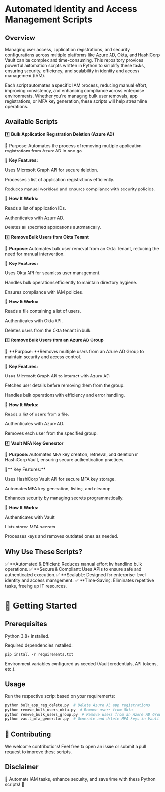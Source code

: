 # Automated Identity and Access Management Scripts

## Overview

Managing user access, application registrations, and security configurations across multiple platforms like Azure AD, Okta, and HashiCorp Vault can be complex and time-consuming. This repository provides powerful automation scripts written in Python to simplify these tasks, ensuring security, efficiency, and scalability in identity and access management (IAM).

Each script automates a specific IAM process, reducing manual effort, improving consistency, and enhancing compliance across enterprise environments. Whether you're managing bulk user removals, app registrations, or MFA key generation, these scripts will help streamline operations.

## Available Scripts

1️⃣ **Bulk Application Registration Deletion (Azure AD)**

🔹 Purpose: Automates the process of removing multiple application registrations from Azure AD in one go.

🔹 **Key Features:**

Uses Microsoft Graph API for secure deletion.

Processes a list of application registrations efficiently.

Reduces manual workload and ensures compliance with security policies.

🔹 **How It Works:**

Reads a list of application IDs.

Authenticates with Azure AD.

Deletes all specified applications automatically.

2️⃣ **Remove Bulk Users from Okta Tenant**

🔹 **Purpose**: Automates bulk user removal from an Okta Tenant, reducing the need for manual intervention.

🔹 **Key Features:**

Uses Okta API for seamless user management.

Handles bulk operations efficiently to maintain directory hygiene.

Ensures compliance with IAM policies.

🔹 **How It Works:**

Reads a file containing a list of users.

Authenticates with Okta API.

Deletes users from the Okta tenant in bulk.

3️⃣ **Remove Bulk Users from an Azure AD Group**

🔹 **Purpose: **Removes multiple users from an Azure AD Group to maintain security and access control.

🔹 **Key Features:**

Uses Microsoft Graph API to interact with Azure AD.

Fetches user details before removing them from the group.

Handles bulk operations with efficiency and error handling.

🔹 **How It Works:**

Reads a list of users from a file.

Authenticates with Azure AD.

Removes each user from the specified group.

4️⃣ **Vault MFA Key Generator**

🔹 **Purpose:** Automates MFA key creation, retrieval, and deletion in HashiCorp Vault, ensuring secure authentication practices.

🔹** Key Features:**

Uses HashiCorp Vault API for secure MFA key storage.

Automates MFA key generation, listing, and cleanup.

Enhances security by managing secrets programmatically.

🔹 **How It Works:**

Authenticates with Vault.

Lists stored MFA secrets.

Processes keys and removes outdated ones as needed.

##  Why Use These Scripts?

✅ **Automated & Efficient: Reduces manual effort by handling bulk operations. 
✅ **Secure & Compliant: Uses APIs to ensure safe and authenticated execution.
✅ **Scalable: Designed for enterprise-level identity and access management.
✅ **Time-Saving: Eliminates repetitive tasks, freeing up IT resources.

# 🚀 Getting Started

## Prerequisites

  Python 3.8+ installed.
  
  Required dependencies installed:
  
  `pip install -r requirements.txt`
  
  Environment variables configured as needed (Vault credentials, API tokens, etc.).

## Usage

Run the respective script based on your requirements:

```bash
python bulk_app_reg_delete.py  # Delete Azure AD app registrations
python remove_bulk_users_okta.py  # Remove users from Okta
python remove_bulk_users_group.py  # Remove users from an Azure AD Group
python vault_mfa_generator.py  # Generate and delete MFA keys in Vault
```

## 🤝 Contributing

We welcome contributions! Feel free to open an issue or submit a pull request to improve these scripts.

## Disclaimer

🚀 Automate IAM tasks, enhance security, and save time with these Python scripts! 🔐





